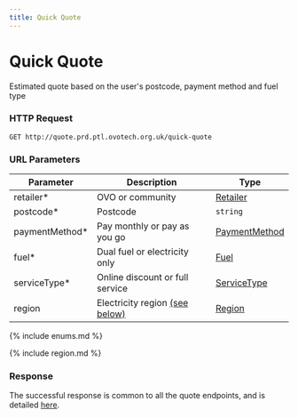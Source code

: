 ```yaml
---
title: Quick Quote
---
```


# Quick Quote
Estimated quote based on the user's postcode, payment method and fuel type

### HTTP Request
`GET http://quote.prd.ptl.ovotech.org.uk/quick-quote`

### URL Parameters

Parameter       | Description                               | Type
--------------- | ----------------------------------------- | ----
retailer*       | OVO or community                          | [Retailer](#enums)
postcode*       | Postcode                                  | `string`
paymentMethod*  | Pay monthly or pay as you go              | [PaymentMethod](#enums)
fuel*           | Dual fuel or electricity only             | [Fuel](#enums)
serviceType*    | Online discount or full service           | [ServiceType](#enums)
region          | Electricity region [(see below)](#region) | [Region](#enums)

{% include enums.md %}

{% include region.md %}

### Response
The successful response is common to all the quote endpoints, and is detailed [here](quote-response).